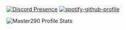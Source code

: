 [![Discord Presence](https://lanyard.cnrad.dev/api/929330791308218388)](https://discord.com/users/929330791308218388)
[![spotify-github-profile](https://spotify-github-profile.vercel.app/api/view?uid=313naheoocs5ssfbewvrxazflaem&cover_image=true&theme=default&bar_color=53b14f&bar_color_cover=true)](https://github.com/kittinan/spotify-github-profile)

![Master290 Profile Stats](https://github-readme-stats.vercel.app/api?username=Master290&show_icons=true&theme=synthwave)
